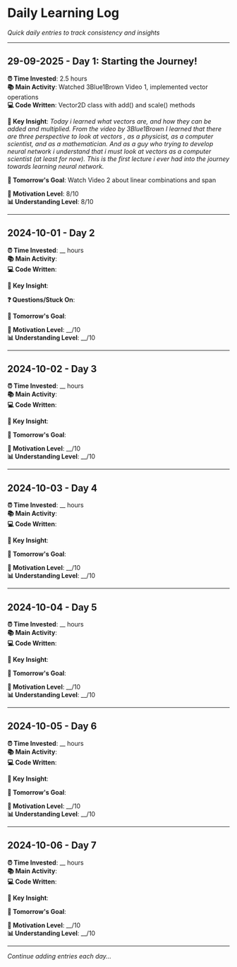 # Daily Learning Log

*Quick daily entries to track consistency and insights*

---

## 29-09-2025 - Day 1: Starting the Journey!

**⏰ Time Invested**: 2.5 hours  
**📚 Main Activity**: Watched 3Blue1Brown Video 1, implemented vector operations  
**💻 Code Written**: Vector2D class with add() and scale() methods  

**🧠 Key Insight**: 
*Today i learned what vectors are, and how they can be added and  multiplied. From the video by 3Blue1Brown I learned that there are three perspective to look at vectors , as a physicist, as a computer scientist, and as a mathematician. And as a guy who trying to develop neural network i understand that i  must look at vectors as a computer scientist (at least for now). 
This is the first lecture i ever had into the journey towards learning neural network.*

**🎯 Tomorrow's Goal**: 
Watch Video 2 about linear combinations and span

**🌟 Motivation Level**: 8/10  
**📊 Understanding Level**: 8/10

---

## 2024-10-01 - Day 2

**⏰ Time Invested**: __ hours  
**📚 Main Activity**:   
**💻 Code Written**:   

**🧠 Key Insight**: 

**❓ Questions/Stuck On**:

**🎯 Tomorrow's Goal**: 

**🌟 Motivation Level**: __/10  
**📊 Understanding Level**: __/10

---

## 2024-10-02 - Day 3

**⏰ Time Invested**: __ hours  
**📚 Main Activity**:   
**💻 Code Written**:   

**🧠 Key Insight**: 

**🎯 Tomorrow's Goal**: 

**🌟 Motivation Level**: __/10  
**📊 Understanding Level**: __/10

---

## 2024-10-03 - Day 4

**⏰ Time Invested**: __ hours  
**📚 Main Activity**:   
**💻 Code Written**:   

**🧠 Key Insight**: 

**🎯 Tomorrow's Goal**: 

**🌟 Motivation Level**: __/10  
**📊 Understanding Level**: __/10

---

## 2024-10-04 - Day 5

**⏰ Time Invested**: __ hours  
**📚 Main Activity**:   
**💻 Code Written**:   

**🧠 Key Insight**: 

**🎯 Tomorrow's Goal**: 

**🌟 Motivation Level**: __/10  
**📊 Understanding Level**: __/10

---

## 2024-10-05 - Day 6

**⏰ Time Invested**: __ hours  
**📚 Main Activity**:   
**💻 Code Written**:   

**🧠 Key Insight**: 

**🎯 Tomorrow's Goal**: 

**🌟 Motivation Level**: __/10  
**📊 Understanding Level**: __/10

---

## 2024-10-06 - Day 7

**⏰ Time Invested**: __ hours  
**📚 Main Activity**:   
**💻 Code Written**:   

**🧠 Key Insight**: 

**🎯 Tomorrow's Goal**: 

**🌟 Motivation Level**: __/10  
**📊 Understanding Level**: __/10

---

*Continue adding entries each day...*